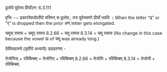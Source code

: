 

 ढ्रलोपे पूर्वस्य दीर्घोऽण: 6.3.111 


वृत्तिः --: ढकाररेफयोर्लोपो यस्मिन् स ढ्रलोप:, तत्र पूर्वस्याणो दीर्घो भवति । When the letter “ढ्” or “र्” is dropped then the prior अण् letter gets elongated. 


चमूस् रामाय = चमूर् रामाय 8.2.66 = चमू रामाय 8.3.14 = चमू रामाय (No change in this case because the vowel ऊ of चमू was already long.) 


देवीमाहात्म्ये (तृतीये अध्याये) उदाहरणम् - 


तेजोभिस् + रविबिम्बम् = तेजोभिर् + रविबिम्बम् 8.2.66 = तेजोभि + रविबिम्बम् 8.3.14 = तेजोभी + रविबिम्बम् 


